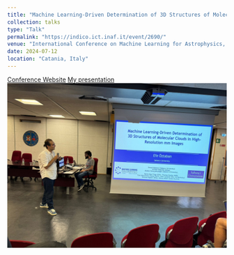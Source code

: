 ```yaml
---
title: "Machine Learning-Driven Determination of 3D Structures of Molecular Clouds in High-Resolution mm Images"
collection: talks
type: "Talk"
permalink: "https://indico.ict.inaf.it/event/2690/"
venue: "International Conference on Machine Learning for Astrophysics, University of Catania"
date: 2024-07-12
location: "Catania, Italy"
---
```

<a href="https://indico.ict.inaf.it/event/2690/">Conference Website</a>
<a href="https://indico.ict.inaf.it/event/2690/contributions/18520/attachments/8481/17501/O%CC%88ztaban-Efe.pptx">My presentation</a>
<img src='/images/2.jpeg'>
